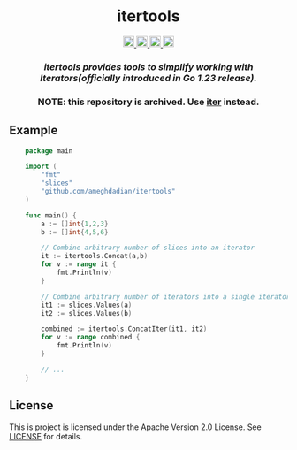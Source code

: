 <div align="center">
    <h1>itertools</h1>
    <a href="https://goreportcard.com/report/github.com/ameghdadian/itertools">
     <img src="https://goreportcard.com/badge/github.com/ameghdadian/itertools" height="20" alt="Go Report Card">
    </a>
    <a href="https://pkg.go.dev/github.com/ameghdadian/itertools">
        <img src="https://pkg.go.dev/badge/github.com/ameghdadian/itertools.svg" height="20" alt="Go Reference">
    </a>
    <a href="https://github.com/ameghdadian/itertools/actions/workflows/github-actions.yaml/badge.svg">
        <img src="https://github.com/ameghdadian/itertools/actions/workflows/github-actions.yaml/badge.svg" height="20" alt="CI">
    </a>
    <a href="#">
     <img src="https://img.shields.io/coverallsCoverage/github/ameghdadian/itertools" height="20" alt="Code Test Coverage">
    </a>

  <h3><em>itertools provides tools to simplify working with Iterators(officially introduced in Go 1.23 release).</em></h3>
  <h3>NOTE: this repository is archived. Use <a href="https://github.com/ameghdadian/x/tree/main/iter">iter</a> instead.</h3>
</div>


## Example

```go
    package main

    import (
        "fmt"
        "slices"
        "github.com/ameghdadian/itertools"
    )

    func main() {
        a := []int{1,2,3}
        b := []int{4,5,6}

        // Combine arbitrary number of slices into an iterator
        it := itertools.Concat(a,b)
        for v := range it {
            fmt.Println(v)
        }

        // Combine arbitrary number of iterators into a single iterator
        it1 := slices.Values(a)
        it2 := slices.Values(b)

        combined := itertools.ConcatIter(it1, it2)
        for v := range combined {
            fmt.Println(v)
        }

        // ...
    }
```

## License
This is project is licensed under the Apache Version 2.0 License. See [LICENSE](LICENSE) for details.
